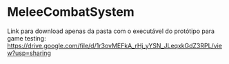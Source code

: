 # MeleeCombatSystem

Link para download apenas da pasta com o executável do protótipo para game testing:
https://drive.google.com/file/d/1r3ovMEFkA_rHj_yYSN_JLeqxkGdZ3RPL/view?usp=sharing
